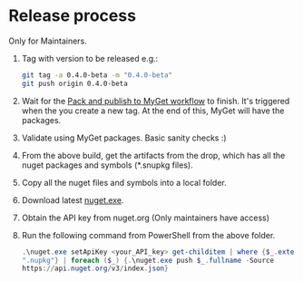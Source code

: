 # Release process

Only for Maintainers.

1. Tag with version to be released e.g.: 

   ```sh
   git tag -a 0.4.0-beta -m "0.4.0-beta"
   git push origin 0.4.0-beta
   ```

2. Wait for the [Pack and publish to MyGet
   workflow](https://github.com/open-telemetry/opentelemetry-dotnet/actions?query=workflow%3A%22Pack+and+publish+to+Myget%22)
   to finish. It's triggered when the you create a new tag. At the end of this,
   MyGet will have the packages.

3. Validate using MyGet packages. Basic sanity checks :)

4. From the above build, get the artifacts from the drop, which has all the
   nuget packages and symbols (*.snupkg files).

5. Copy all the nuget files and symbols into a local folder.

6. Download latest [nuget.exe](https://www.nuget.org/downloads).

7. Obtain the API key from nuget.org (Only maintainers have access)

8. Run the following command from PowerShell from the above folder.

   ```powershell
   .\nuget.exe setApiKey <your_API_key> get-childitem | where {$_.extension -eq
   ".nupkg"} | foreach ($_) {.\nuget.exe push $_.fullname -Source
   https://api.nuget.org/v3/index.json}
   ```
